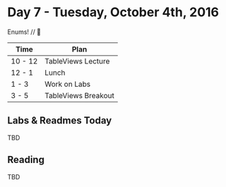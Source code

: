 # Day 7 - Tuesday, October 4th, 2016

Enums! // :blue_heart:



Time        |   Plan   |
----------------|-------
10 - 12          | TableViews Lecture
12 - 1   | Lunch
1 - 3   | Work on Labs
3 - 5     | TableViews Breakout


## Labs & Readmes Today

TBD

## Reading

TBD

<br>

